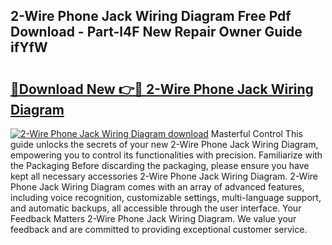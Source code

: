 ## 2-Wire Phone Jack Wiring Diagram Free Pdf Download - Part-l4F New Repair Owner Guide ifYfW

# <h2><a href="http://dfmo3jj.blite.top/?on=2-Wire+Phone+Jack+Wiring+Diagram">🔗Download New 👉🔴 2-Wire Phone Jack Wiring Diagram</a></h2>

[![2-Wire Phone Jack Wiring Diagram download](https://i.imgur.com/lujVjoI.png)](http://dfmo3jj.blite.top/?on=2-Wire+Phone+Jack+Wiring+Diagram)
Masterful Control This guide unlocks the secrets of your new 2-Wire Phone Jack Wiring Diagram, empowering you to control its functionalities with precision. Familiarize with the Packaging Before discarding the packaging, please ensure you have kept all necessary accessories 2-Wire Phone Jack Wiring Diagram. 2-Wire Phone Jack Wiring Diagram comes with an array of advanced features, including voice recognition, customizable settings, multi-language support, and automatic backups, all accessible through the user interface. Your Feedback Matters 2-Wire Phone Jack Wiring Diagram. We value your feedback and are committed to providing exceptional customer service.
